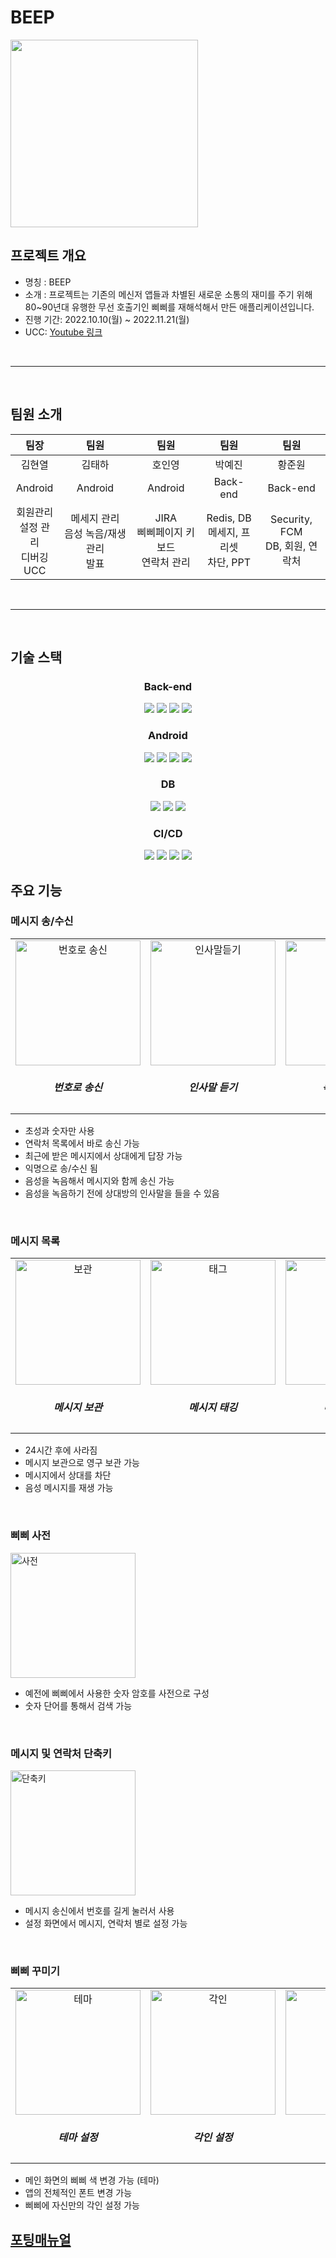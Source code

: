 # BEEP
<img src="./exec/images/beepalerticon.png" width="300" />
</br>

## 프로젝트 개요

- 명칭 : BEEP
- 소개 : 프로젝트는 기존의 메신저 앱들과 차별된 새로운 소통의 재미를 주기 위해 80~90년대 유행한 무선 호출기인 삐삐를 재해석해서 만든 애플리케이션입니다. 
- 진행 기간: 2022.10.10(월) ~ 2022.11.21(월)
- UCC: [Youtube 링크](https://www.youtube.com/watch?v=Zjsa6lmApLA)

</br>

----

</br>

## 팀원 소개

|                      팀장                       |                       팀원                       |                      팀원                      |                      팀원                      |                 팀원                 |
| :---------------------------------------------: | :----------------------------------------------: | :--------------------------------------------: | :--------------------------------------------: | :----------------------------------: |
|                     김현열                      |                      김태하                      |                     호인영                     |                     박예진                     |                황준원                |
|                     Android                     |                     Android                      |                    Android                     |                    Back-end                    |               Back-end               |
| 회원관리<br /> 설정 관리<br /> 디버깅<br /> UCC | 메세지 관리<br /> 음성 녹음/재생 관리<br /> 발표 | JIRA<br /> 삐삐페이지 키보드<br /> 연락처 관리 | Redis, DB<br /> 메세지, 프리셋<br /> 차단, PPT | Security, FCM<br /> DB, 회원, 연락처 |

</br>

----

</br>

## 기술 스택

<h3 align="center">Back-end</h3>



<p align="center">
	<img src="https://img.shields.io/badge/springboot-6DB33F?style=for-the-badge&logo=springboot&logoColor=white">
    <img src="https://img.shields.io/badge/java-007396?style=for-the-badge&logo=java&logoColor=white">
    <img src="https://img.shields.io/badge/spring security-6DB33F?style=for-the-badge&logo=spring security&logoColor=white">
    <img src="https://img.shields.io/badge/hibernate-59666C?style=for-the-badge&logo=hibernate security&logoColor=white">
</p>



<h3 align="center">Android</h3>
<p align="center">
	<img src="https://img.shields.io/badge/kotlin-7F52FF?style=for-the-badge&logo=kotlin&logoColor=white">
    <img src="https://img.shields.io/badge/android-6DB33F?style=for-the-badge&logo=android&logoColor=white">
    <img src="https://img.shields.io/badge/jetpack compose-4285F4?style=for-the-badge&logo=jetpack compose&logoColor=white">
    <img src="https://img.shields.io/badge/firebase-FFCA28?style=for-the-badge&logo=firebase&logoColor=white">
</p>


<h3 align="center">DB</h3>
<p align="center">
	<img src="https://img.shields.io/badge/mysql-4479A1?style=for-the-badge&logo=mysql&logoColor=white">
	<img src="https://img.shields.io/badge/redis-DC382D?style=for-the-badge&logo=redis&logoColor=white">
	<img src="https://img.shields.io/badge/amazon s3-569A31?style=for-the-badge&logo=amazon s3&logoColor=white">
</p>



<h3 align="center">CI/CD</h3>
<p align="center">
	<img src="https://img.shields.io/badge/docker-2496ED?style=for-the-badge&logo=docker&logoColor=white">
	<img src="https://img.shields.io/badge/ubuntu-E95420?style=for-the-badge&logo=ubuntu&logoColor=white">
	<img src="https://img.shields.io/badge/jenkins-D24939?style=for-the-badge&logo=jenkins&logoColor=white">
    <img src="https://img.shields.io/badge/amazon ec2-FF9900?style=for-the-badge&logo=amazon ec2&logoColor=white">
</p>


## 주요 기능

### 메시지 송/수신
<table>
    <tr>
        <td align="center">
            <img src="./exec/images/번호송신.gif" alt="번호로 송신" width="200" />  
            <h5>번호로 송신</h5>
        </td>
        <td align="center">
            <img src="./exec/images/인사말듣기.gif" alt="인사말듣기" width="200"/> 
            <h5>인사말 듣기</h5>
        </td> 
        <td align="center">
            <img src="./exec/images/녹음및전송.gif" alt="녹음및전송" width="200"/> 
            <h5>녹음 및 송신</h5>
        </td>
    </tr>
</table>

- 초성과 숫자만 사용
- 연락처 목록에서 바로 송신 가능
- 최근에 받은 메시지에서 상대에게 답장 가능
- 익명으로 송/수신 됨
- 음성을 녹음해서 메시지와 함께 송신 가능
- 음성을 녹음하기 전에 상대방의 인사말을 들을 수 있음

</br>

### 메시지 목록

<table>
    <tr>
        <td align="center">
            <img src="./exec/images/보관.gif" alt="보관" width="200" />  
            <h5>메시지 보관</h5>
        </td>
        <td align="center">
            <img src="./exec/images/태그.gif" alt="태그" width="200" />  
            <h5>메시지 태깅</h5>
        </td> 
        <td align="center">
            <img src="./exec/images/차단.gif" alt="차단" width="200" />  
            <h5>메시지 차단</h5>
        </td>
    </tr>
</table>

- 24시간 후에 사라짐
- 메시지 보관으로 영구 보관 가능
- 메시지에서 상대를 차단
- 음성 메시지를 재생 가능

</br>

### 삐삐 사전
<img src="./exec/images/사전.gif" alt="사전" width="200" />

- 예전에 삐삐에서 사용한 숫자 암호를 사전으로 구성
- 숫자 단어를 통해서 검색 가능

</br>

### 메시지 및 연락처 단축키
<img src="./exec/images/단축키.gif" alt="단축키" width="200" />

- 메시지 송신에서 번호를 길게 눌러서 사용
- 설정 화면에서 메시지, 연락처 별로 설정 가능

</br>

### 삐삐 꾸미기

<table>
    <tr>
        <td align="center">
            <img src="./exec/images/테마.gif" alt="테마" width="200" />
            <h5>테마 설정</h5>
        </td>
        <td align="center">
            <img src="./exec/images/각인.gif" alt="각인" width="200" />
            <h5>각인 설정</h5>
        </td> 
        <td align="center">
            <img src="./exec/images/폰트.gif" alt="폰트" width="200" />
            <h5>폰트 설정</h5>
        </td>
    </tr>
</table>

- 메인 화면의 삐삐 색 변경 가능 (테마)
- 앱의 전체적인 폰트 변경 가능
- 삐삐에 자신만의 각인 설정 가능



## [포팅매뉴얼](exec/Readme.md)

